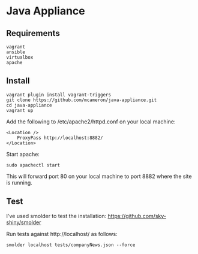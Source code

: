 Java Appliance
==============

Requirements
------------

```
vagrant
ansible
virtualbox
apache
```

Install
-------
```
vagrant plugin install vagrant-triggers
git clone https://github.com/mcameron/java-appliance.git
cd java-appliance
vagrant up
```

Add the following to /etc/apache2/httpd.conf on your local machine:

```
<Location />
    ProxyPass http://localhost:8882/
</Location>
```

Start apache:

```
sudo apachectl start
```

This will forward port 80 on your local machine to port 8882 where the site is running.

Test
----
I've used smolder to test the installation:
https://github.com/sky-shiny/smolder


Run tests against http://localhost/ as follows:

```
smolder localhost tests/companyNews.json --force
```
